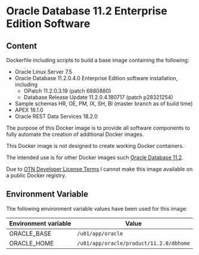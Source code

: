 # Oracle Database 11.2 Enterprise Edition Software

## Content

Dockerfile including scripts to build a base image containing the following:

* Oracle Linux Server 7.5
* Oracle Database 11.2.0.4.0 Enterprise Edition software installation, including
  * OPatch 11.2.0.3.19 (patch 6880880)
  * Database Release Update 11.2.0.4.180717 (patch p28321254)
* Sample schemas HR, OE, PM, IX, SH, BI (master branch as of build time)
* APEX 18.1.0
* Oracle REST Data Services 18.2.0

The purpose of this Docker image is to provide all software components to fully automate the creation of additional Docker images.

This Docker image is not designed to create working Docker containers.

The intended use is for other Docker images such [Oracle Database 11.2](https://github.com/PhilippSalvisberg/docker-odb/blob/master/OracleDatabase/11.2).

Due to [OTN Developer License Terms](http://www.oracle.com/technetwork/licenses/standard-license-152015.html) I cannot make this image available on a public Docker registry.

## Environment Variable

The following environment variable values have been used for this image:

Environment variable | Value
-------------------- | -------------
ORACLE_BASE | ```/u01/app/oracle```
ORACLE_HOME | ```/u01/app/oracle/product/11.2.0/dbhome```
